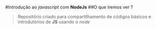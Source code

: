 #Introdução ao *javascript* com **NodeJs**
##O que iremos ver ?
>Repositório criado para compartilhamento de códigos básicos e introdutórios de **JS** usando o *node*

